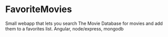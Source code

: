 # FavoriteMovies

Small webapp that lets you search The Movie Database for movies and add them to a favorites list.
Angular, node/express, mongodb



